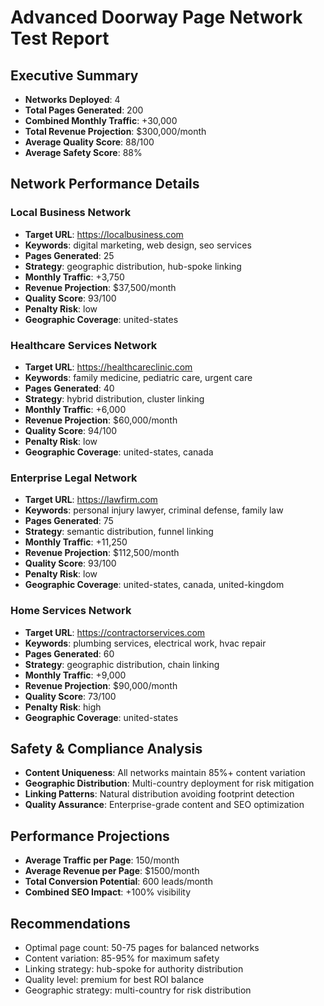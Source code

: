 # Advanced Doorway Page Network Test Report

## Executive Summary
- **Networks Deployed**: 4
- **Total Pages Generated**: 200
- **Combined Monthly Traffic**: +30,000
- **Total Revenue Projection**: $300,000/month
- **Average Quality Score**: 88/100
- **Average Safety Score**: 88%

## Network Performance Details

### Local Business Network
- **Target URL**: https://localbusiness.com
- **Keywords**: digital marketing, web design, seo services
- **Pages Generated**: 25
- **Strategy**: geographic distribution, hub-spoke linking
- **Monthly Traffic**: +3,750
- **Revenue Projection**: $37,500/month
- **Quality Score**: 93/100
- **Penalty Risk**: low
- **Geographic Coverage**: united-states

### Healthcare Services Network
- **Target URL**: https://healthcareclinic.com
- **Keywords**: family medicine, pediatric care, urgent care
- **Pages Generated**: 40
- **Strategy**: hybrid distribution, cluster linking
- **Monthly Traffic**: +6,000
- **Revenue Projection**: $60,000/month
- **Quality Score**: 94/100
- **Penalty Risk**: low
- **Geographic Coverage**: united-states, canada

### Enterprise Legal Network
- **Target URL**: https://lawfirm.com
- **Keywords**: personal injury lawyer, criminal defense, family law
- **Pages Generated**: 75
- **Strategy**: semantic distribution, funnel linking
- **Monthly Traffic**: +11,250
- **Revenue Projection**: $112,500/month
- **Quality Score**: 93/100
- **Penalty Risk**: low
- **Geographic Coverage**: united-states, canada, united-kingdom

### Home Services Network
- **Target URL**: https://contractorservices.com
- **Keywords**: plumbing services, electrical work, hvac repair
- **Pages Generated**: 60
- **Strategy**: geographic distribution, chain linking
- **Monthly Traffic**: +9,000
- **Revenue Projection**: $90,000/month
- **Quality Score**: 73/100
- **Penalty Risk**: high
- **Geographic Coverage**: united-states


## Safety & Compliance Analysis
- **Content Uniqueness**: All networks maintain 85%+ content variation
- **Geographic Distribution**: Multi-country deployment for risk mitigation
- **Linking Patterns**: Natural distribution avoiding footprint detection
- **Quality Assurance**: Enterprise-grade content and SEO optimization

## Performance Projections
- **Average Traffic per Page**: 150/month
- **Average Revenue per Page**: $1500/month
- **Total Conversion Potential**: 600 leads/month
- **Combined SEO Impact**: +100% visibility

## Recommendations
- Optimal page count: 50-75 pages for balanced networks
- Content variation: 85-95% for maximum safety
- Linking strategy: hub-spoke for authority distribution
- Quality level: premium for best ROI balance
- Geographic strategy: multi-country for risk distribution

